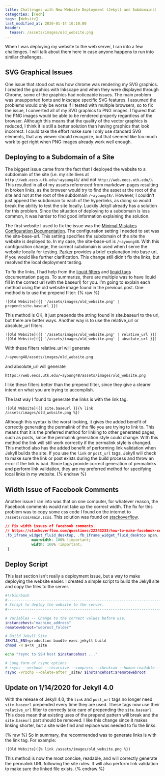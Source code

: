 ```yaml
---
title: Challenges with New Website Deployment (Jekyll and Subdomains)
categories: [Tech]
tags: [Website]
last_modified_at: 2020-01-14 10:10:00
header:
  teaser: /assets/images/old_website.png
---
```


When I was deploying my website to the web server, I ran into a few challenges. 
I will talk about them here in case anyone happens to run into similar 
challenges.

## SVG Graphical Issues
One issue that stood out was how chrome was rendering my SVG graphics. I 
created the graphics with Inkscape and when they were displayed through Chrome, 
some of the graphics had noticeable issues. The main problem was unsupported 
fonts and Inkscape specific SVG features. I assumed the problems would only be 
worse if I tested with multiple browsers, so to fix the issue, I converted all 
of my SVG graphics to PNG images. I figured that the PNG images would be able 
to be rendered properly regardless of the browser. Although this means that the 
quality of the vector graphics is reduced, I think it is still a better 
solution than having graphics that look incorrect. I could take the effort make 
sure I only use standard SVG elements, that any viewer should recognize, but 
that seemed like too much work to get right when PNG images already work well 
enough.

## Deploying to a Subdomain of a Site
The biggest issue came from the fact that I deployed the website to a subdomain 
of the site (i.e. my site lives at `http://web.eecs.utk.edu/~ayoung48/` and not 
`http://web.eecs.utk.edu/`). This resulted in all of my assets referenced from 
markdown pages resulting in broken links, as the browser would try to find the 
asset at the root of the site and not at the root of the subdomain 
`/~ayoung48/`. However, I couldn't just append the subdomain to each of the 
hyperlinks, as doing so would break the ability to test the site locally. 
Luckily Jekyll already has a solution for this problem. Since the situation of 
deploying to a subdomain is less common, it was harder to find good information 
explaining the solution.

The first website I used to fix the issue was the [Minimal Mistakes 
Configuration Documentation](https://mmistakes.github.io/minimal-mistakes/docs/configuration/#site-base-url).
The configuration setting I needed to set was the site-base-url. This setting 
specifies the subdomain of the site the website is deployed to. In my case, the 
site-base-url is `/~ayoung48`. With this configuration change, the correct 
subdomain is used when I serve the website locally for testing. 
[Parker](https://byparker.com/blog/2014/clearing-up-confusion-around-baseurl/) 
provides a brief explanation into base url, if you would like further 
clarification. This change still didn't fix the links, but resolved the local 
deployment testing.

To fix the links, I had help from the [liquid 
filters](https://jekyllrb.com/docs/liquid/filters/) and [liquid 
tags](https://jekyllrb.com/docs/liquid/tags/) documentation pages. To 
summarize, there are multiple was to have liquid fill in the correct url (with 
the baseurl) for you. I'm going to explain each method using the old website 
image found in the previous post. One method is to use the prepend filter:
{% raw %}
```liquid
![Old Website]({{ '/assets/images/old_website.png' | prepend:site.baseurl }})
```
This method is OK, it just prepends the string found in site.baseurl to the 
url, but there are better ways. Another way is to use the relative_url or 
absolute_url filters.
```liquid
![Old Website]({{ '/assets/images/old_website.png' | relative_url }})
![Old Website]({{ '/assets/images/old_website.png' | absolute_url }})
```
With these filters relative_url will generate
```txt
/~ayoung48/assets/images/old_website.png
```
and absolute_url will generate
```txt
https://web.eecs.utk.edu/~ayoung48/assets/images/old_website.png
```
I like these filters better than the prepend filter, since they give a clearer 
intent on what you are trying to accomplish.

The last way I found to generate the links is with the link tag.
```liquid
![Old Website]({{ site.baseurl }}{% link /assets/images/old_website.png %})
```
Although this syntax is the worst looking, it gives the added benefit of 
correctly generating the permalink of the file you are trying to link to. This 
means that it is the preferred method for linking to other generated pages, 
such as posts, since the permalink generation style could change. With this 
method the link will still work correctly if the permalink style is changed. 
This method also has the added benefit of performing link validation when 
Jekyll builds the site. If you use the `link` or `post_url` tags, Jekyll will 
check to make sure the link or post exists during the build process and throw 
an error if the link is bad. Since tags provide correct generation of 
permalinks and perform link validation, they are my preferred method for 
specifying local links in my website.
{% endraw %}

## Width Issue of Facebook Comments
Another issue I ran into was that on one computer, for whatever reason, the 
Facebook comments would not take up the correct width. The fix for this problem 
was to copy some css code I found on the internet to `/assets/css/main.scss`. 
This solution was found on 
[stackoverflow](https://stackoverflow.com/questions/22243233/how-to-make-facebook-comment-box-width-100-2014).
```css
// Fix width issues of Facebook comments.
// https://stackoverflow.com/questions/22243233/how-to-make-facebook-comment-box-width-100-2014
.fb_iframe_widget_fluid_desktop, .fb_iframe_widget_fluid_desktop span, .fb_iframe_widget_fluid_desktop iframe {
            max-width: 100% !important;
            width: 100% !important;
 }
```

## Deploy Script
This last section isn't really a deployment issue, but a way to make deploying 
the website easier. I created a simple script to build the Jekyll site and copy 
the files to the server.
```bash
#!/bin/bash
#-------------------------------------------------------------------------------
# Script to deploy the website to the server.
#-------------------------------------------------------------------------------

# Variables -- Change to the correct values before use.
instancehost="machine_address"
remotewebroot="webroot_folder"

# Build Jekyll Site
JEKYLL_ENV=production bundle exec jekyll build
chmod -R a+rX _site

echo "rsync to SSH host $instancehost ..."

# Long form of rsync options
# rsync --verbose --recursive --compress --checksum --human-readable --perms --delete-after`
rsync -vrzchp --delete-after _site/ $instancehost:$remotewebroot
```

## Update on 1/14/2020 for Jekyll 4.0
With the release of Jekyll 4.0, the `link` and `post_url` tags no longer need `site.baseurl` prepended every time they are used. These tags now use their `relative_url` filter to correctly take care of prepending the `site.baseurl`. This does mean that existing uses of the prepend pattern will break and the `site.baseurl` part should be removed. I like this change since it makes linking shorter, but a site wide find and replace was needed to fix the links.

{% raw %}
So in summary, the recommended was to generate links is with the link tag. For example:
```liquid
![Old Website]({% link /assets/images/old_website.png %})
```
This method is now the most concise, readable, and will correctly generate the permalink URL following the site rules. It will also perform link validation to make sure the linked file exists.
{% endraw %}
